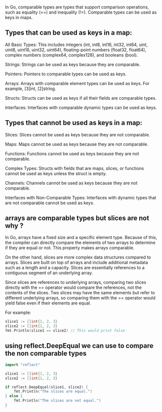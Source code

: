 In Go, comparable types are types that support comparison operations, such as equality (==) and inequality (!=). Comparable types can be used as keys in maps.

## Types that can be used as keys in a map:
All Basic Types: This includes integers (int, int8, int16, int32, int64, uint, uint8, uint16, uint32, uint64), floating-point numbers (float32, float64), complex numbers (complex64, complex128), and booleans (bool).

Strings: Strings can be used as keys because they are comparable.

Pointers: Pointers to comparable types can be used as keys.

Arrays: Arrays with comparable element types can be used as keys. For example, [3]int, [2]string.

Structs: Structs can be used as keys if all their fields are comparable types.

Interfaces: Interfaces with comparable dynamic types can be used as keys.

## Types that cannot be used as keys in a map:
Slices: Slices cannot be used as keys because they are not comparable.

Maps: Maps cannot be used as keys because they are not comparable.

Functions: Functions cannot be used as keys because they are not comparable.

Complex Types: Structs with fields that are maps, slices, or functions cannot be used as keys unless the struct is empty.

Channels: Channels cannot be used as keys because they are not comparable.

Interfaces with Non-Comparable Types: Interfaces with dynamic types that are not comparable cannot be used as keys.

## arrays are comparable types but slices are not why ?

In Go, arrays have a fixed size and a specific element type. Because of this, the compiler can directly compare the elements of two arrays to determine if they are equal or not. This property makes arrays comparable.

On the other hand, slices are more complex data structures compared to arrays. Slices are built on top of arrays and include additional metadata such as a length and a capacity. Slices are essentially references to a contiguous segment of an underlying array.

Since slices are references to underlying arrays, comparing two slices directly with the == operator would compare the references, not the contents of the slices. Two slices may have the same elements but refer to different underlying arrays, so comparing them with the == operator would yield false even if their elements are equal.

For example:

```go
slice1 := []int{1, 2, 3}
slice2 := []int{1, 2, 3}
fmt.Println(slice1 == slice2) // This would print false
```
## using reflect.DeepEqual we can use to compare the non comparable types 
```go
import "reflect"

slice1 := []int{1, 2, 3}
slice2 := []int{1, 2, 3}

if reflect.DeepEqual(slice1, slice2) {
    fmt.Println("The slices are equal.")
} else {
    fmt.Println("The slices are not equal.")
}
```




